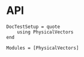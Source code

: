 # API

```@meta
DocTestSetup = quote
    using PhysicalVectors
end
```

```@autodocs
Modules = [PhysicalVectors]
```


